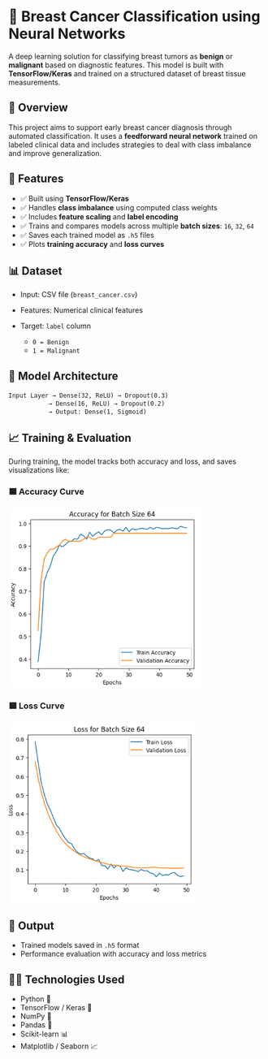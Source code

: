 # 🧠 Breast Cancer Classification using Neural Networks

A deep learning solution for classifying breast tumors as **benign** or **malignant** based on diagnostic features.
This model is built with **TensorFlow/Keras** and trained on a structured dataset of breast tissue measurements.


## 📌 Overview

This project aims to support early breast cancer diagnosis through automated classification.
It uses a **feedforward neural network** trained on labeled clinical data and includes strategies to deal with class imbalance and improve generalization.


## 🧰 Features

- ✅ Built using **TensorFlow/Keras**
- ✅ Handles **class imbalance** using computed class weights
- ✅ Includes **feature scaling** and **label encoding**
- ✅ Trains and compares models across multiple **batch sizes**: `16`, `32`, `64`
- ✅ Saves each trained model as `.h5` files
- ✅ Plots **training accuracy** and **loss curves**



## 📊 Dataset

* Input: CSV file (`breast_cancer.csv`)
* Features: Numerical clinical features
* Target: `label` column

  * `0 = Benign`
  * `1 = Malignant`



## 🧬 Model Architecture

```
Input Layer → Dense(32, ReLU) → Dropout(0.3)
           → Dense(16, ReLU) → Dropout(0.2)
           → Output: Dense(1, Sigmoid)
```


## 📈 Training & Evaluation

During training, the model tracks both accuracy and loss, and saves visualizations like:

### 🟦 Accuracy Curve

![Accuracy Plot](assets/accuracy_plot.png)

### 🟥 Loss Curve

![Loss Plot](assets/loss_plot.png)


## 💾 Output

* Trained models saved in `.h5` format
* Performance evaluation with accuracy and loss metrics


## 👨‍💻 Technologies Used

* Python 🐍
* TensorFlow / Keras 🧠
* NumPy 📐
* Pandas 🐼
* Scikit-learn 📊
* Matplotlib / Seaborn 📈
